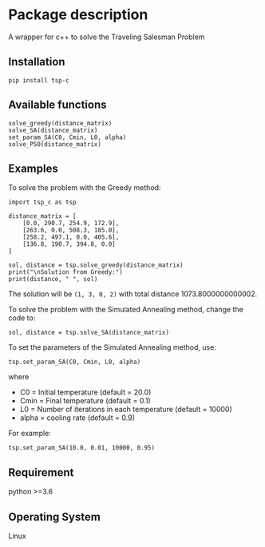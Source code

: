 # Package description

A wrapper for c++ to solve the Traveling Salesman Problem

## Installation
`pip install tsp-c`

## Available functions
	solve_greedy(distance_matrix)
	solve_SA(distance_matrix)
	set_param_SA(C0, Cmin, L0, alpha)
	solve_PSO(distance_matrix)

## Examples
To solve the problem with the Greedy method:

	
	import tsp_c as tsp

	distance_matrix = [
		[0.0, 290.7, 254.9, 172.9],
		[263.6, 0.0, 508.3, 185.0],
		[258.2, 497.1, 0.0, 405.6],
		[136.8, 190.7, 394.8, 0.0]
	]

	sol, distance = tsp.solve_greedy(distance_matrix)
	print("\nSolution from Greedy:")
	print(distance, " ", sol)
	

The solution will be   `(1, 3, 0, 2)` with total distance 1073.8000000000002.

To solve the problem with the Simulated Annealing method, change the code to:

	
	sol, distance = tsp.solve_SA(distance_matrix)
	

To set the parameters of the Simulated Annealing method, use:

	
	tsp.set_param_SA(C0, Cmin, L0, alpha)
	

where
* C0 = Initial temperature (default = 20.0)
* Cmin = Final temperature (default = 0.1)
* L0 = Number of iterations in each temperature (default = 10000)
* alpha = cooling rate (default = 0.9)

For example:

	
	tsp.set_param_SA(10.0, 0.01, 10000, 0.95)
	

## Requirement
python >=3.6

## Operating System
Linux
